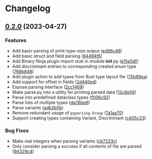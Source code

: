 # Changelog

## [0.2.0](https://github.com/cxiao/rust_type_layout_helper_bn/compare/v0.1.0...v0.2.0) (2023-04-27)


### Features

* Add basic parsing of print-type-size output ([ed88c48](https://github.com/cxiao/rust_type_layout_helper_bn/commit/ed88c48bd4d19022ad416e475091ee7d03721472))
* Add basic struct and field parsing ([84494f6](https://github.com/cxiao/rust_type_layout_helper_bn/commit/84494f6bd2d2a4ea72dfee84ea79904b41432bc4))
* Add Binary Ninja plugin import stub in module __init__.py ([e15e5df](https://github.com/cxiao/rust_type_layout_helper_bn/commit/e15e5dfa84028b5616cefc423317efd0a3ddc5c5))
* Add discriminant entries to corresponding created enum type ([768b848](https://github.com/cxiao/rust_type_layout_helper_bn/commit/768b8488182c0434dc708b84738526e3779e0397))
* Add plugin action to add types from Rust type layout file ([75b99ea](https://github.com/cxiao/rust_type_layout_helper_bn/commit/75b99ea8bc088d899011d4d4a747495288b440ba))
* Add support for offset in fields ([2d440ed](https://github.com/cxiao/rust_type_layout_helper_bn/commit/2d440ed4191f4c29c30b0a1ea94a5c39f4a46904))
* Expose parsing interface ([2cc1469](https://github.com/cxiao/rust_type_layout_helper_bn/commit/2cc1469491687e8308cc6039974ddcdc2537a383))
* Make parse.py into a utility for printing parsed data ([12c6e56](https://github.com/cxiao/rust_type_layout_helper_bn/commit/12c6e563798a3c6e5ebc77f20a7f867210432e67))
* Parse into predefined dataclass types ([f006c92](https://github.com/cxiao/rust_type_layout_helper_bn/commit/f006c92049eebd26ff247bc0b8dc196b3381a446))
* Parse lists of multiple types ([da76be8](https://github.com/cxiao/rust_type_layout_helper_bn/commit/da76be848ec82af44be6e92dc35a1025e219705a))
* Parse variants ([adb2b0b](https://github.com/cxiao/rust_type_layout_helper_bn/commit/adb2b0b48271c4f420d53849c4445430079f9fe6))
* Remove redundant usage of `pyparsing.Group` ([7a1aa70](https://github.com/cxiao/rust_type_layout_helper_bn/commit/7a1aa706a8188ba8dfaea8e24317112f92d4b275))
* Support creating types containing Variant, Discriminant ([c405c33](https://github.com/cxiao/rust_type_layout_helper_bn/commit/c405c332202b7470f99b91a18ffdb625a67cb8a5))


### Bug Fixes

* Make real integers when parsing variants ([cb7223c](https://github.com/cxiao/rust_type_layout_helper_bn/commit/cb7223c0a573bad5490dba811c9e7ffd7e96ad1a))
* Only consider parsing a success if all contents of file are parsed ([94329c4](https://github.com/cxiao/rust_type_layout_helper_bn/commit/94329c4dcce0583591a43b509d9273e67c172e40))
